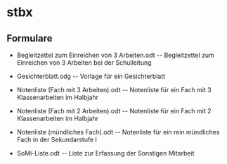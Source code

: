 # stbx

## Formulare


* Begleitzettel zum Einreichen von 3 Arbeiten.odt -- Begleitzettel zum Einreichen von 3 Arbeiten bei der Schulleitung

* Gesichterblatt.odg -- Vorlage für ein Gesichterblatt

* Notenliste (Fach mit 3 Arbeiten).odt -- Notenliste für ein Fach mit 3 Klassenarbeiten im Halbjahr
* Notenliste (Fach mit 2 Arbeiten).odt -- Notenliste für ein Fach mit 2 Klassenarbeiten im Halbjahr
* Notenliste (mündliches Fach).odt -- Notenliste für ein rein mündliches Fach in der Sekundarstufe I

* SoMi-Liste.odt -- Liste zur Erfassung der Sonstigen Mitarbeit
